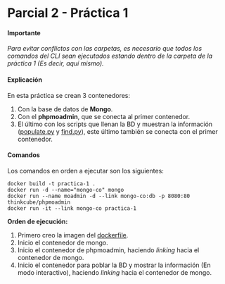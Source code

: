 # Parcial 2 - Práctica 1

#### Importante
_Para evitar conflictos con las carpetas, es necesario que todos los
comandos del CLI sean ejecutados estando dentro de la carpeta
de la práctica 1 (Es decir, aquí mismo)._

#### Explicación

En esta práctica se crean 3 contenedores:
1. Con la base de datos de **Mongo**.
2. Con el **phpmoadmin**, que se conecta al primer contenedor.
3. El último con los scripts que llenan la BD y muestran la información ([populate.py](/scripts/populate.py) y [find.py](/scripts/find.py)), este último también se conecta con el primer contenedor.

#### Comandos
Los comandos en orden a ejecutar son los siguientes:

```
docker build -t practica-1 .
docker run -d --name="mongo-co" mongo
docker run --name moadmin -d --link mongo-co:db -p 8080:80 thinkcube/phpmoadmin
docker run -it --link mongo-co practica-1
```

**Orden de ejecución:**
1. Primero creo la imagen del [dockerfile](Dockerfile).
2. Inicio el contenedor de mongo.
3. Inicio el contenedor de phpmoadmin, haciendo _linking_ hacia el contenedor de mongo.
4. Inicio el contenedor para poblar la BD y mostrar la información (En modo interactivo), haciendo _linking_ hacia el contenedor de mongo.
